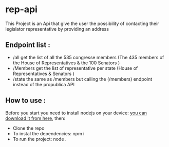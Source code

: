 # rep-api
This Project is an Api that give the user the possibility of contacting their legislator representative by providing an address

## Endpoint list : 
- /all get the list of all the 535 congresse members (The 435 members of the House of Representatives & the 100 Senators )
- /Members get the list of representative per state (House of Representatives & Senators )
- /state  the same as /members but calling the (/members) endpoint instead of  the propublica API

## How to use :
Before you start you need to install nodejs on your device: [you can download it from here](https://nodejs.org/en/download/),
then:
- Clone the repo
- To instal the dependencies:  npm i
- To run the project: node .   
